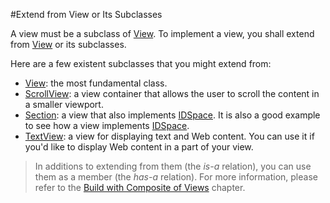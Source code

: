 #Extend from View or Its Subclasses

A view must be a subclass of [View](api:view). To implement a view, you shall extend from [View](api:view) or its subclasses.

Here are a few existent subclasses that you might extend from:

* [View](api:view): the most fundamental class.
* [ScrollView](api:view): a view container that allows the user to scroll the content in a smaller viewport.
* [Section](api:view): a view that also implements [IDSpace](api:view). It is also a good example to see how a view implements [IDSpace](api:view).
* [TextView](api:view): a view for displaying text and Web content. You can use it if you'd like to display Web content in a part of your view.

> In additions to extending from them (the *is-a* relation), you can use them as a member (the *has-a* relation). For more information, please refer to the [Build with Composite of Views](../Build_with_Composite_of_Views.md) chapter.